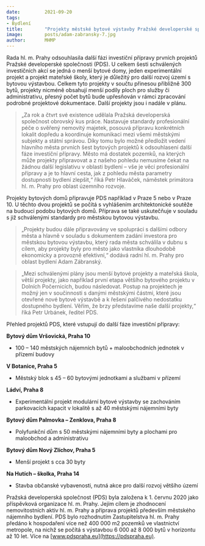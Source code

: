 ```yaml
---
date:         2021-09-20
tags:         
- Bydlení
title:        "Projekty městské bytové výstavby Pražské developerské společnosti postupují do další fáze investiční přípravy"
image: 	      posts/adam-zabransky-7.jpg
author:       MHMP
---
```


Rada hl. m. Prahy odsouhlasila další fázi investiční přípravy prvních projektů Pražské developerské společnosti (PDS). U celkem šesti schválených investičních akcí se jedná o menší bytové domy, jeden experimentální projekt a projekt mateřské školy, který je důležitý pro další rozvoj území s bytovou výstavbou. Celkem tyto projekty v součtu přinesou přibližně 300 bytů, projekty nicméně obsahují menší podíly ploch pro služby či administrativu, přesný počet bytů bude upřesňován v rámci zpracování podrobné projektové dokumentace. Další projekty jsou i nadále v plánu.

> „Za rok a čtvrt své existence udělala Pražská developerská společnost obrovský kus práce. Nastavuje standardy profesionální péče o svěřený nemovitý majetek, posouvá přípravu konkrétních lokalit dopředu a koordinuje komunikaci mezi všemi městskými subjekty a státní správou. Díky tomu bylo možné předložit vedení hlavního města prvních šest bytových projektů k odsouhlasení další fáze investiční přípravy. Město má dostatek pozemků, na kterých může projekty připravovat a z našeho pohledu nemusíme čekat na žádnou další legislativu v oblasti bydlení – vše je věcí profesionální přípravy a je to hlavní cesta, jak z pohledu města parametry dostupnosti bydlení zlepšit,“ říká Petr Hlaváček, náměstek primátora hl. m. Prahy pro oblast územního rozvoje.

Projekty bytových domů připravuje PDS například v Praze 5 nebo v Praze 10. U těchto dvou projektů se počítá s vyhlášením architektonické soutěže na budoucí podobu bytových domů. Příprava se také uskutečňuje v souladu s již schválenými standardy pro městskou bytovou výstavbu.

> „Projekty budou dále připravovány ve spolupráci s dalšími odbory města a hlavně v souladu s dokumentem zadání investora pro městskou bytovou výstavbu, který rada města schválila v dubnu s cílem, aby projekty byly pro město jako vlastníka dlouhodobě ekonomicky a provozně efektivní,“ dodává radní hl. m. Prahy pro oblast bydlení Adam Zábranský.

> „Mezi schválenými plány jsou menší bytové projekty a mateřská škola, větší projekty, jako například první etapa většího bytového projektu v Dolních Počernicích, budou následovat. Postup na projektech je možný jen v součinnosti s danými městskými částmi, které jsou otevřené nové bytové výstavbě a k řešení palčivého nedostatku dostupného bydlení. Věřím, že brzy představíme naše další projekty,“ říká Petr Urbánek, ředitel PDS.    

Přehled projektů PDS, které vstupují do další fáze investiční přípravy:

**Bytový dům Vršovická, Praha 10**

* 100 – 140 městských nájemních bytů + maloobchodních jednotek v přízemí budovy
 
**V Botanice, Praha 5**

* Městský blok s 45 – 60 bytovými jednotkami a službami v přízemí

**Ládví, Praha 8**

* Experimentální projekt modulární bytové výstavby se zachováním parkovacích kapacit v lokalitě s až 40 městskými nájemními byty
 
**Bytový dům Palmovka – Zenklova, Praha 8**

* Polyfunkční dům s 50 městskými nájemními byty a plochami pro maloobchod a administrativu
 
**Bytový dům Nový Zlíchov, Praha 5**

* Menší projekt s cca 30 byty
 
**Na Hutích – školka, Praha 14**

* Stavba občanské vybavenosti, nutná akce pro další rozvoj většího území
  
Pražská developerská společnost (PDS) byla založena k 1. červnu 2020 jako příspěvková organizace hl. m. Prahy. Jejím cílem je zhodnocení nemovitostních aktiv hl. m. Prahy a příprava projektů především městského nájemního bydlení. PDS bylo rozhodnutím Zastupitelstva hl. m. Prahy předáno k hospodaření více než 400 000 m2 pozemků ve vlastnictví metropole, na nichž se počítá s výstavbou 6 000 až 8 000 bytů v horizontu až 10 let. Více na [www.pdspraha.eu](https://pdspraha.eu).
